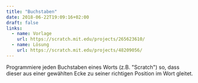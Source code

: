 ```yaml
---
title: "Buchstaben"
date: 2018-06-22T19:09:16+02:00
draft: false
links:
  - name: Vorlage
    url: https://scratch.mit.edu/projects/265623610/
  - name: Lösung
    url: https://scratch.mit.edu/projects/48209056/
---
```


Programmiere jeden Buchstaben eines Worts (z.B. &quot;Scratch&quot;) so, dass dieser aus einer gewählten Ecke zu seiner richtigen Position im Wort gleitet.
